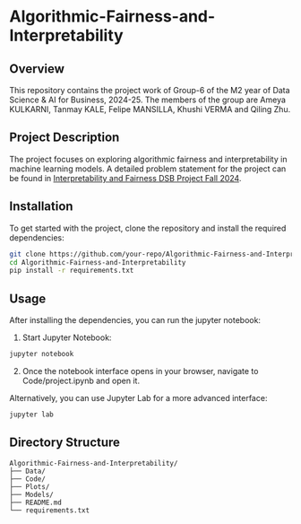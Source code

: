 # Algorithmic-Fairness-and-Interpretability

## Overview
This repository contains the project work of Group-6 of the M2 year of Data Science & AI for Business, 2024-25. The members of the group are Ameya KULKARNI, Tanmay KALE, Felipe MANSILLA, Khushi VERMA and Qiling Zhu.


## Project Description
The project focuses on exploring algorithmic fairness and interpretability in machine learning models. A detailed problem statement for the project can be found in [Interpretability and Fairness DSB Project Fall 2024](./Interpretability_and_Fairness_DSB_Project_Fall_2024.pdf).

## Installation
To get started with the project, clone the repository and install the required dependencies:
```bash
git clone https://github.com/your-repo/Algorithmic-Fairness-and-Interpretability.git
cd Algorithmic-Fairness-and-Interpretability
pip install -r requirements.txt
```

## Usage
After installing the dependencies, you can run the jupyter notebook:
1. Start Jupyter Notebook:
```bash
jupyter notebook
```
2. Once the notebook interface opens in your browser, navigate to Code/project.ipynb and open it.

Alternatively, you can use Jupyter Lab for a more advanced interface:
```bash
jupyter lab
```

## Directory Structure
```
Algorithmic-Fairness-and-Interpretability/
├── Data/
├── Code/
├── Plots/
├── Models/
├── README.md
└── requirements.txt
```